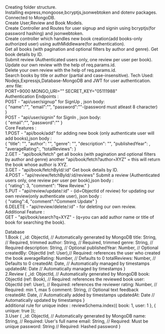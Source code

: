 Creating folder structure.  
Installing express,mongoose,bcryptjs,jsonwebtoken and dotenv packages.  
Connected to MongoDB.  
Create User,Review and Book Models.  
Create Controller and Routes for user signup and signin using bcryptjs(for password hashing) and jsonwebtoken.  
Create controller which handles new book creation(add books-only authorized user) using authMiddleware(for authentication).  
Get all books (with pagination and optional filters by author and genre).
Get book details by ID.  
Submit review (Authenticated users only, one review per user per book).  
Update our own review with the help of req.params.id.  
Delete your own review with the help of req.params.id.  
Search books by title or author (partial and case-insensitive).
Tech Used:  
Nodejs,Expressjs,Database-MongoDB and JWT for user authentication. 
.env file:  
PORT=9000
MONGO_URI=""
SECRET_KEY="05111988"   
Authentication Endpoints :  
POST - "api/user/signup" for SignUp , json body:  
 {
  "name":"",
  "email":"",
  "password":""-(password must atleast 8 character)
}  
POST - "api/user/signin" for SignIn , json body:  
{
 "email":"",
  "password":""
}  
Core Features :  
1.POST - "api/book/add" for adding new book (only authenticate user will add books),json body :  
{
  "title": "",
  "author": "",
  "genre": "",
  "description": "",
  "publishedYear": ,
  "averageRating":,
  "totalReviews":
}  
2.GET - "api/book/fetch" get all books (with pagination and optional filters by author and genre) another "api/book/fetch?author=XYZ" = this will return the book whose author is XYZ.  
3.GET - "api/book/fetchById/:id" Get book details by ID.  
4.POST - "api/review/fetchById/:id/reviews" Submit a review (Authenticated users only, one review per user per book),json body :  
{
  "rating": 3,
  "comment": "New Review."
}  
5.PUT - "api/review/update/:id" - (id=ObjectId of review) for updating our own review(only authenticate user), json body :  
{
  "rating":4,
  "comment":"Comment Update"
}  
6.DELETE - "api/review/delete/:id" - for deleting our own review.  
Additional Feature :  
GET - "api/book/search?q=XYZ" - (q=you can add author name or title of book for searching the book).  

Database   
1.Book {
  _id: ObjectId,                   // Automatically generated by MongoDB
  title: String,                   // Required, trimmed
  author: String,                  // Required, trimmed
  genre: String,                   // Required
  description: String,            // Optional
  publishedYear: Number,          // Optional
  createdBy: ObjectId (ref: User),// Required: references the user who created the book
  averageRating: Number,          // Defaults to 0
  totalReviews: Number,           // Defaults to 0
  createdAt: Date,                // Automatically managed by timestamps
  updatedAt: Date                 // Automatically managed by timestamps
}  
2.Review {
  _id: ObjectId,                  // Automatically generated by MongoDB
  book: ObjectId (ref: Book),    // Required: references the reviewed book
  user: ObjectId (ref: User),    // Required: references the reviewer
  rating: Number,                // Required: min 1, max 5
  comment: String,               // Optional text feedback
  createdAt: Date,               // Automatically added by timestamps
  updatedAt: Date                // Automatically updated by timestamps
}  
additional rule for unique index : reviewSchema.index({ book: 1, user: 1 }, { unique: true });  
3.User {
  _id: ObjectId,         // Automatically generated by MongoDB
  name: String,          // Required: User's full name
  email: String,         // Required: Must be unique
  password: String       // Required: Hashed password
}








